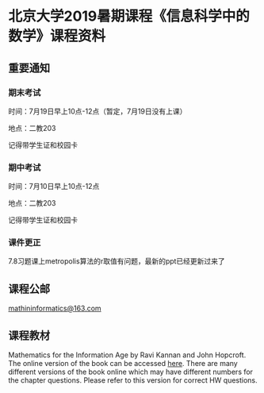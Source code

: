 # 北京大学2019暑期课程《信息科学中的数学》课程资料

## 重要通知

### 期末考试
时间：7月19日早上10点-12点（暂定，7月19日没有上课）

地点：二教203

记得带学生证和校园卡

### 期中考试
时间：7月10日早上10点-12点

地点：二教203

记得带学生证和校园卡

### 课件更正
7.8习题课上metropolis算法的r取值有问题，最新的ppt已经更新过来了

## 课程公邮
mathininformatics@163.com

## 课程教材
Mathematics for the Information Age by Ravi Kannan and John Hopcroft. The online version of the book can be accessed [here](http://www.cs.cornell.edu/jeh/book%20no%20so;utions%20March%202019.pdf). There are many different versions of the book online which may have different numbers for the chapter questions. Please refer to this version for correct HW questions.
